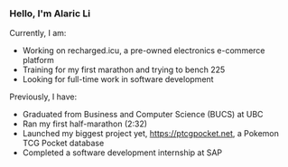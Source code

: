 <!--
**alaricli/alaricli** is a ✨ _special_ ✨ repository because its `README.md` (this file) appears on your GitHub profile.

Here are some ideas to get you started:

- 🔭 I’m currently working on ...
- 🌱 I’m currently learning ...
- 👯 I’m looking to collaborate on ...
- 🤔 I’m looking for help with ...
- 💬 Ask me about ...
- 📫 How to reach me: ...
- 😄 Pronouns: ...
- ⚡ Fun fact: ...
-->

### Hello, I'm Alaric Li

Currently, I am:
- Working on recharged.icu, a pre-owned electronics e-commerce platform
- Training for my first marathon and trying to bench 225
- Looking for full-time work in software development

Previously, I have:
- Graduated from Business and Computer Science (BUCS) at UBC
- Ran my first half-marathon (2:32)
- Launched my biggest project yet, https://ptcgpocket.net, a Pokemon TCG Pocket database
- Completed a software development internship at SAP
